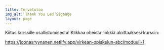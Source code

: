 ```yaml
---
title: Tervetuloa
img_alt: Thank You Led Signage
layout: page
---
```

Kiitos kurssille osallistumisesta! Klikkaa oheista linkkiä aloittaaksesi kurssin:

<https://joonasryynanen.netlify.app/virkean-opiskelun-abc/moduuli-1>
